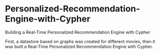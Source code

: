 # Personalized-Recommendation-Engine-with-Cypher
Building a Real-Time Personalized Recommendation Engine with Cypher

First, a datastore based on graphs was created for different movies, then it was built a Real-Time Personalized Recommendation Engine with Cypher.
